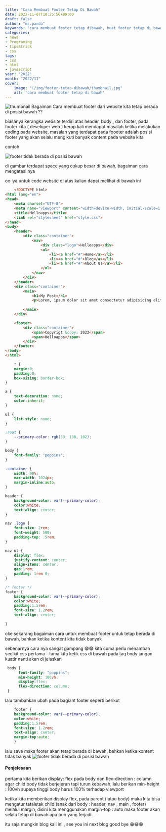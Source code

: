 ```yaml
---
title: "Cara Membuat Footer Tetap Di Bawah"
date: 2022-11-07T10:25:56+09:00
draft: false
author: "mr.panda"
keywords: "cara membuat footer tetap dibawah, buat footer tetap di bawah, sticky footer, membuat footer tetap di bawah"
categories: 
- news
- Programing
- tips&trick
- css
tags:
- css
- html
- javascript
year: "2022"
month: "2022/11"
cover:
    image: "(/img/footer-tetap-dibawah/thumbnail.jpg"
    alt: 'cara membuat footer tetap di bawah' 
---
```



![thumbnail](/img/footer-tetap-dibawah/thumbnail.jpg)
Bagaiman Cara membuat footer dari website kita tetap berada di posisi bawah ??
<!--more-->

biasanya kerangka website terdiri atas header, body , dan footer, pada footer kita ( developer web ) kerap kali mendapat masalah ketika melakukan coding pada website, masalah yang terdapat pada foooter adalah posisi footer yang akan selalu mengikuti banyak content pada website kita 

contoh 

![footer tidak berada di posisi bawah](/img/footer-tetap-dibawah/1.jpg)

di gambar terdapat space yang cukup besar di bawah, bagaiman cara mengatasi nya

oo iya untuk code website di atas kalian dapat melihat di bawah ini 

```html
    <!DOCTYPE html>
<html lang="en">
<head>
    <meta charset="UTF-8">
    <meta name="viewport" content="width=device-width, initial-scale=1.0">
    <title>Helloapps</title>
    <link rel="stylesheet" href="style.css">
</head>
<body>
    <header>
        <div class="container">
            <nav>
                <div class="logo">Helloapps</div>
                <ul>
                    <li><a href="#">Home</a></li>
                    <li><a href="#">Blog</a></li>
                    <li><a href="#">About Us</a></li>
                </ul>
            </nav>
        </div>
    </header>
    <div class="container">
        <main>
            <h1>My Post</h1>
            <p>Lorem, ipsum dolor sit amet consectetur adipisicing elit. Quidem voluptatibus eius quis eum dignissimos. Qui ut non excepturi possimus autem, vero tempora, beatae aliquam rerum impedit veritatis dolor porro! Illum!</p>
            
        </main>
    </div>

    <footer>
        <div class="container">
            <span>Copyrigt &copy; 2022</span>
            <span>Helloapps</span>
        </div>
    </footer>
</body>
</html>
```

```css
    * {
    margin:0;
    padding:0;
    box-sizing: border-box;
}

a {
    text-decoration: none;
    color:inherit;
}

ul {
    list-style: none;
}

:root {
    --primary-color: rgb(53, 138, 102);
}

body {
    font-family: "poppins";
}

.container {
    width: 90%;
    max-width: 1024px;
    margin-inline:auto;
}

header {
    background-color: var(--primary-color);
    color:white;
    text-align: center;
}

nav .logo {
    font-size: 2rem;
    font-weight: 500;
    padding-top: .5rem;
}

nav ul {
    display: flex;
    justify-content: center;
    align-items: center;
    gap:1rem;
    padding: 1rem 0;
}

/* footer */
footer {
    background-color: var(--primary-color);
    color:white;
    padding:1.5rem;
    font-size: 1.2rem;
    text-align: center;
    
}

```

oke sekarang bagaiman cara untuk membuat footer untuk tetap berada di bawah, bahkan ketika kontent kita tidak banyak 

sebenarnya cara nya sangat gampang 😁😁
kita cuma perlu menambah sedikit css
pertama - tama kita ketik css di bawah pada taq body
jangan kuatir nanti akan di jelaskan

```css
 body {
      font-family: "poppins";
      min-height: 100vh;
      display:flex;
      flex-direction: column;
 }
```

lalu tambahkan ubah pada bagiant footer seperti berikut

```css
    footer {
    background-color: var(--primary-color);
    color:white;
    padding:1.5rem;
    font-size: 1.2rem;
    text-align: center;
    margin-top:auto;
    }
```

lalu save maka footer  akan tetap berada di bawah, bahkan ketika kontent tidak banyak
![footer tidak berada di posisi bawah](/img/footer-tetap-dibawah/2.JPG)

#### Penjelesaan

pertama kita berikan display: flex pada body dan flex-direction : column agar child body tidak
berjejeran tapi turun kebawah, lalu berikan min-height : 100vh supaya tinggi body harus 100% terhadap viewport

ketika kita memberikan display flex, pada parent ( atau body) maka kita bisa mengatur  tataletak child (anak dari body : header, nav , main , footer) melalui margin, disini kita menggunakan margin-top : auto maka footer akan selalu tetap di bawah apa pun yang terjadi.

itu saja mungkin blog kali ini ,
see you ini next blog good bye 😁😁😁

